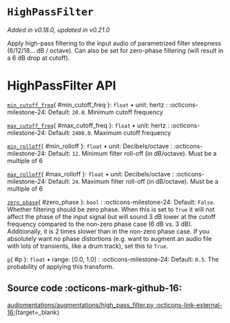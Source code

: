 # `HighPassFilter`

_Added in v0.18.0, updated in v0.21.0_

Apply high-pass filtering to the input audio of parametrized filter steepness (6/12/18... dB / octave).
Can also be set for zero-phase filtering (will result in a 6 dB drop at cutoff).

# HighPassFilter API

[`min_cutoff_freq`](#min_cutoff_freq){ #min_cutoff_freq }: `float` • unit: hertz
:   :octicons-milestone-24: Default: `20.0`. Minimum cutoff frequency

[`max_cutoff_freq`](#max_cutoff_freq){ #max_cutoff_freq }: `float` • unit: hertz
:   :octicons-milestone-24: Default: `2400.0`. Maximum cutoff frequency

[`min_rolloff`](#min_rolloff){ #min_rolloff }: `float` • unit: Decibels/octave
:   :octicons-milestone-24: Default: `12`. Minimum filter roll-off (in dB/octave).
    Must be a multiple of 6

[`max_rolloff`](#max_rolloff){ #max_rolloff }: `float` • unit: Decibels/octave
:   :octicons-milestone-24: Default: `24`. Maximum filter roll-off (in dB/octave).
    Must be a multiple of 6

[`zero_phase`](#zero_phase){ #zero_phase }: `bool`
:   :octicons-milestone-24: Default: `False`. Whether filtering should be zero phase.
    When this is set to `True` it will not affect the phase of the input signal but will
    sound 3 dB lower at the cutoff frequency compared to the non-zero phase case (6 dB
    vs. 3 dB). Additionally, it is 2 times slower than in the non-zero phase case. If
    you absolutely want no phase distortions (e.g. want to augment an audio file with
    lots of transients, like a drum track), set this to `True`.

[`p`](#p){ #p }: `float` • range: [0.0, 1.0]
:   :octicons-milestone-24: Default: `0.5`. The probability of applying this transform.

## Source code :octicons-mark-github-16:

[audiomentations/augmentations/high_pass_filter.py :octicons-link-external-16:](https://github.com/iver56/audiomentations/blob/main/audiomentations/augmentations/high_pass_filter.py){target=_blank}
